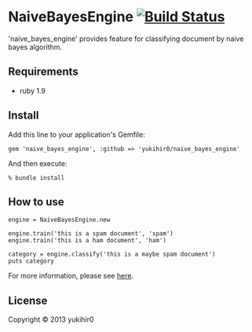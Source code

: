 # NaiveBayesEngine [![Build Status](https://travis-ci.org/yukihir0/naive_bayes_engine.png?branch=master)](https://travis-ci.org/yukihir0/naive_bayes_engine)

'naive_bayes_engine' provides feature for classifying document by naive bayes algorithm.

## Requirements

- ruby 1.9

## Install

Add this line to your application's Gemfile:

```
gem 'naive_bayes_engine', :github => 'yukihir0/naive_bayes_engine'
```

And then execute:

```
% bundle install
```

## How to use

```
engine = NaiveBayesEngine.new

engine.train('this is a spam document', 'spam')
engine.train('this is a ham document', 'ham')

category = engine.classify('this is a maybe spam document')
puts category
```

For more information, please see [here](https://github.com/yukihir0/naive_bayes_engine/blob/master/sample/main.rb).

## License

Copyright &copy; 2013 yukihir0
